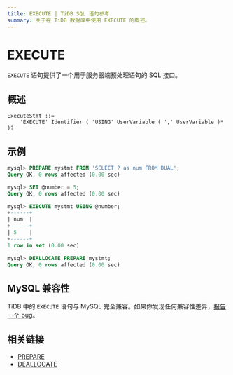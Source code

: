 ```yaml
---
title: EXECUTE | TiDB SQL 语句参考
summary: 关于在 TiDB 数据库中使用 EXECUTE 的概述。
---
```


# EXECUTE

`EXECUTE` 语句提供了一个用于服务器端预处理语句的 SQL 接口。

## 概述

```ebnf+diagram
ExecuteStmt ::=
    'EXECUTE' Identifier ( 'USING' UserVariable ( ',' UserVariable )* )?
```

## 示例

```sql
mysql> PREPARE mystmt FROM 'SELECT ? as num FROM DUAL';
Query OK, 0 rows affected (0.00 sec)

mysql> SET @number = 5;
Query OK, 0 rows affected (0.00 sec)

mysql> EXECUTE mystmt USING @number;
+------+
| num  |
+------+
| 5    |
+------+
1 row in set (0.00 sec)

mysql> DEALLOCATE PREPARE mystmt;
Query OK, 0 rows affected (0.00 sec)
```

## MySQL 兼容性

TiDB 中的 `EXECUTE` 语句与 MySQL 完全兼容。如果你发现任何兼容性差异，[报告一个 bug](https://docs.pingcap.com/tidb/stable/support)。

## 相关链接

* [PREPARE](/sql-statements/sql-statement-prepare.md)
* [DEALLOCATE](/sql-statements/sql-statement-deallocate.md)